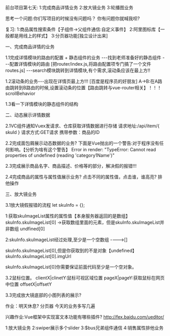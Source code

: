 前台项目第七天:
1:完成商品详情业务
2:放大镜业务
3:轮播图业务







思考一个问题:你们写项目的时候没有问题吗？
你有问题你就喊我呗?


复习:
1:商品属性搜索条件【子组件->父组件通信:自定义事件】
2:阿里图标库【一般都是用线上的样式】
3:分页器功能[独立设计出来]

一、完成商品详情的业务

1.1完成详情模块的路由的配置 + 静态组件的业务
---找到老师准备好的静态组件
---配置详情模块的路由 [把router/index.js,将路由配置项专门搞了一个文件routes.js]
---search模块跳转到详情模块,有个需求,滚动条应该在最上方!!



1.2滚动条的业务---出现在详情页最上方!!! [百度是程序员的好朋友]
A->B:在A路由跳转到B路由的时候,设置滚动条的位置【路由跳转与vue-router相关】！！！
 scrollBehavior


1.3看一下详情模块的静态组件的结构







二、动态展示详情数据

2.1VC组件通知Vuex发请求、仓库获取详情数据进行存储
请求地址:/api/item/{ skuId }  请求方式:GET请求   携带参数：商品的ID


2.2完成面包屑展示动态数据的业务?
下面是Vue抛出的一个警告:对于程序没有任何影响。【分析为啥有这个警告】
Error in render: "TypeError: Cannot read properties of undefined (reading 'category1Name')"


2.3完成展示商品名字、商品描述、价格等的部分，解决假的报错!!!




2.4完成商品的属性与属性值展示业务?
点击不同的属性值，点击谁，谁高亮? 排他操作







三、放大镜业务

3.1放大镜假报错的流程
let skuInfo = {};

1:获取skuImageList属性的属性值【本身服务器返回的是数组】
skuInfo.skuImageList[0] ->获取数组里面的元素，但是skuInfo.skuImageList并非数组 undfined[0]

2:skuInfo.skuImageList经过处理,至少是一个空数组    ---->[]

skuInfo.skuImageList[0],但是你获取到的不是对象【undefined】   skuInfo.skuImageList[0].imgUrl

 skuInfo.skuImageList[0]你需要保证前面代码至少是一个空对象。



 3.2鼠标位置。
 clientX|clinetY:鼠标可视区域位置
 pageX|pageY:获取鼠标在网页中位置
 offsetX|offsetY



 3.3完成放大镜底部的小图列表的展示?


 作业：明天休息?
 分页器
 今天的业务多写几遍

兴趣作业:Vue框架中实现富文本功能有哪些插件?
http://fex.baidu.com/ueditor/




1:放大镜业务
2:swiper展示多个slider
3:$bus兄弟组件通信
4:销售属性排他业务





